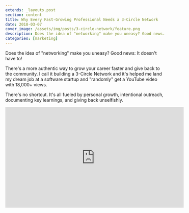 ```yaml
---
extends: _layouts.post
section: content
title: Why Every Fast-Growing Professional Needs a 3-Circle Network
date: 2018-03-07
cover_image: /assets/img/posts/3-circle-network/feature.png
description: Does the idea of "networking" make you uneasy? Good news. It doesn't have to!
categories: [marketing]
---
```


Does the idea of "networking" make you uneasy? Good news: It doesn't have to!

There's a more authentic way to grow your career faster and give back to the community. I call it building a 3-Circle Network and it's helped me land my dream job at a software startup and "randomly" get a YouTube video with 18,000+ views.

There's no shortcut. It's all fueled by personal growth, intentional outreach, documenting key learnings, and giving back unselfishly.

<iframe width="560" height="315" src="https://www.youtube.com/embed/0tQj86Q5biY" frameborder="0" allow="accelerometer; autoplay; encrypted-media; gyroscope; picture-in-picture" allowfullscreen></iframe>
